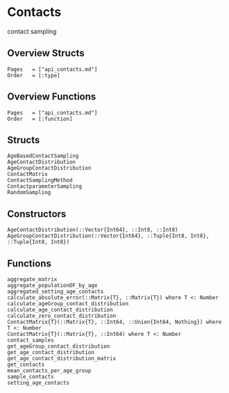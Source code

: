 # Contacts
contact sampling

## Overview Structs
```@index
Pages   = ["api_contacts.md"]
Order   = [:type]
```

## Overview Functions
```@index
Pages   = ["api_contacts.md"]
Order   = [:function]
```

## Structs
```@docs
AgeBasedContactSampling
AgeContactDistribution
AgeGroupContactDistribution
ContactMatrix
ContactSamplingMethod
ContactparameterSampling
RandomSampling
```

## Constructors
```@docs
AgeContactDistribution(::Vector{Int64}, ::Int8, ::Int8)
AgeGroupContactDistribution(::Vector{Int64}, ::Tuple{Int8, Int8}, ::Tuple{Int8, Int8})
```

## Functions
```@docs
aggregate_matrix
aggregate_populationDF_by_age
aggregated_setting_age_contacts
calculate_absolute_error(::Matrix{T}, ::Matrix{T}) where T <: Number
calculate_ageGroup_contact_distribution
calculate_age_contact_distribution
calculate_zero_contact_distribution
ContactMatrix{T}(::Matrix{T}, ::Int64, ::Union{Int64, Nothing}) where T <: Number
ContactMatrix{T}(::Matrix{T}, ::Int64) where T <: Number
contact_samples
get_ageGroup_contact_distribution
get_age_contact_distribution
get_age_contact_distribution_matrix
get_contacts
mean_contacts_per_age_group
sample_contacts
setting_age_contacts
```
